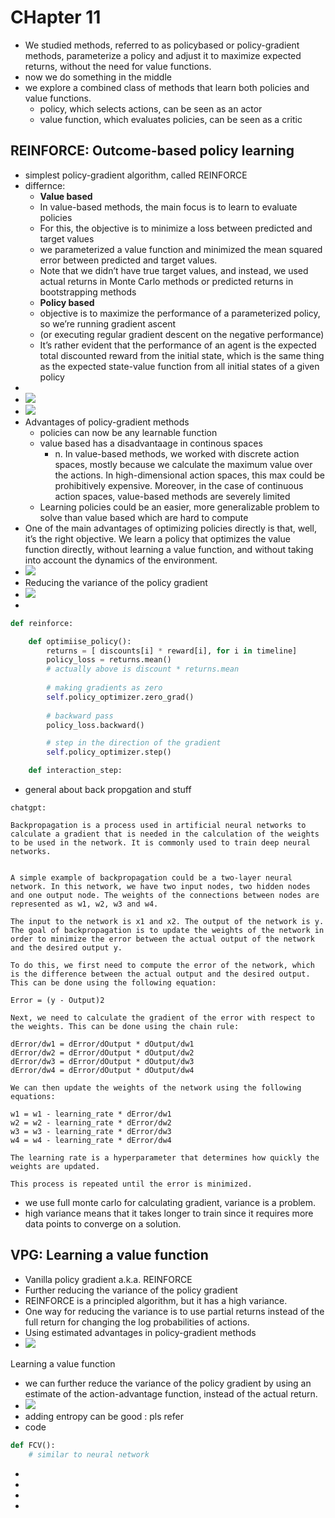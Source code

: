 # CHapter 11


* We studied methods, referred to as policybased or policy-gradient methods, parameterize a policy and adjust it to maximize expected
returns, without the need for value functions. 
* now we do something in the middle
* we explore a combined class of methods that learn both policies and value functions.
    * policy, which selects actions, can be seen as an actor
    * value function, which evaluates policies, can be seen as a critic

## REINFORCE: Outcome-based policy learning
* simplest policy-gradient algorithm, called REINFORCE
* differnce:
    * **Value based**
    * In value-based methods, the main focus is to learn to evaluate policies
    * For this, the objective is to minimize a loss between predicted and target values
    * we parameterized a value function and minimized the mean squared error between predicted and target values.
    * Note that we didn’t have true target values, and instead, we used actual returns in Monte Carlo methods or predicted returns in bootstrapping methods
    * **Policy based**
    * objective is to maximize the performance of a parameterized policy, so we’re running gradient ascent
    * (or executing regular gradient descent on the negative performance)
    *  It’s rather evident that the performance of an agent is the expected total discounted reward from the initial state, which is the same thing as the expected state-value function from all initial states of a given policy
* 
* ![](./assets/c11_p1.png)
* ![](./assets/c11_p2.png)
* Advantages of policy-gradient methods
    * policies can now be any learnable function
    * value based has a disadvantaage in continous spaces
        * n. In value-based methods, we worked with discrete action spaces, mostly because we calculate the maximum value over the actions. In high-dimensional action spaces, this max could be prohibitively expensive. Moreover, in the case of continuous action spaces, value-based methods are severely limited
    * Learning policies could be an easier, more generalizable problem to solve than value based which are hard to compute
* One of the main advantages of optimizing policies directly is that, well, it’s the right objective. We learn a policy that optimizes the value function directly, without learning a value function, and without taking into account the dynamics of the environment. 
* ![](./assets/c11_p3.png)
* Reducing the variance of the policy gradient
* ![](./assets/c11_p4.png)
* 
```python
def reinforce:

    def optimiise_policy():
        returns = [ discounts[i] * reward[i], for i in timeline]
        policy_loss = returns.mean()
        # actually above is discount * returns.mean
        
        # making gradients as zero
        self.policy_optimizer.zero_grad()
        
        # backward pass
        policy_loss.backward()

        # step in the direction of the gradient
        self.policy_optimizer.step()

    def interaction_step:

```
* general about back propgation and stuff
```
chatgpt: 

Backpropagation is a process used in artificial neural networks to calculate a gradient that is needed in the calculation of the weights to be used in the network. It is commonly used to train deep neural networks.


A simple example of backpropagation could be a two-layer neural network. In this network, we have two input nodes, two hidden nodes and one output node. The weights of the connections between nodes are represented as w1, w2, w3 and w4. 

The input to the network is x1 and x2. The output of the network is y. The goal of backpropagation is to update the weights of the network in order to minimize the error between the actual output of the network and the desired output y. 

To do this, we first need to compute the error of the network, which is the difference between the actual output and the desired output. This can be done using the following equation: 

Error = (y - Output)2

Next, we need to calculate the gradient of the error with respect to the weights. This can be done using the chain rule: 

dError/dw1 = dError/dOutput * dOutput/dw1
dError/dw2 = dError/dOutput * dOutput/dw2
dError/dw3 = dError/dOutput * dOutput/dw3
dError/dw4 = dError/dOutput * dOutput/dw4

We can then update the weights of the network using the following equations: 

w1 = w1 - learning_rate * dError/dw1
w2 = w2 - learning_rate * dError/dw2
w3 = w3 - learning_rate * dError/dw3
w4 = w4 - learning_rate * dError/dw4

The learning rate is a hyperparameter that determines how quickly the weights are updated. 

This process is repeated until the error is minimized. 
```
* we use full monte carlo for calculating gradient, variance is a problem.  
* high variance means that it takes longer to train since it requires more data points to converge on a solution.


## VPG: Learning a value function
* Vanilla policy gradient a.k.a. REINFORCE
* Further reducing the variance of the policy gradient
* REINFORCE is a principled algorithm, but it has a high variance.
* One way for reducing the variance is to use partial returns instead of the full return for changing the log probabilities of actions.
* Using estimated advantages in policy-gradient methods
* ![](./assets/c11_p5.png) 

Learning a value function
* we can further reduce the variance of the policy gradient by
using an estimate of the action-advantage function, instead of the actual return.
* ![](./assets/c11_p6.png)
* adding entropy can be good : pls refer
* code
```python
def FCV():
    # similar to neural network
```

*  
* 
* 
* 




